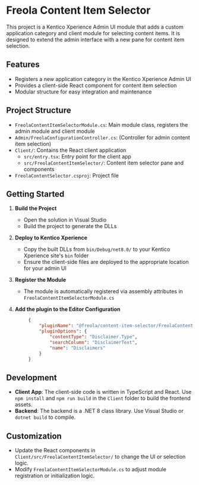 # Freola Content Item Selector

This project is a Kentico Xperience Admin UI module that adds a custom application category and client module for selecting content items. It is designed to extend the admin interface with a new pane for content item selection.

## Features
- Registers a new application category in the Kentico Xperience Admin UI
- Provides a client-side React component for content item selection
- Modular structure for easy integration and maintenance

## Project Structure
- `FreolaContentItemSelectorModule.cs`: Main module class, registers the admin module and client module
- `Admin/FreolaConfigurationController.cs`: (Controller for admin content item selection)
- `Client/`: Contains the React client application
  - `src/entry.tsx`: Entry point for the client app
  - `src/FreolaContentItemSelector/`: Content item selector pane and components
- `FreolaContentSelector.csproj`: Project file

## Getting Started
1. **Build the Project**
   - Open the solution in Visual Studio
   - Build the project to generate the DLLs

2. **Deploy to Kentico Xperience**
   - Copy the built DLLs from `bin/Debug/net8.0/` to your Kentico Xperience site's `bin` folder
   - Ensure the client-side files are deployed to the appropriate location for your admin UI

3. **Register the Module**
   - The module is automatically registered via assembly attributes in `FreolaContentItemSelectorModule.cs`

4. **Add the plugin to the Editor Configuration**
   ````json
        {
            "pluginName": "@freola/content-item-selector/FreolaContentItemSelector",
            "pluginOptions": {
                "contentType": "Disclaimer.Type",
                "searchColumn": "DisclaimerText",
                "name": "Disclaimers"
            }
        }
   ````

## Development
- **Client App**: The client-side code is written in TypeScript and React. Use `npm install` and `npm run build` in the `Client` folder to build the frontend assets.
- **Backend**: The backend is a .NET 8 class library. Use Visual Studio or `dotnet build` to compile.

## Customization
- Update the React components in `Client/src/FreolaContentItemSelector/` to change the UI or selection logic.
- Modify `FreolaContentItemSelectorModule.cs` to adjust module registration or initialization logic.

